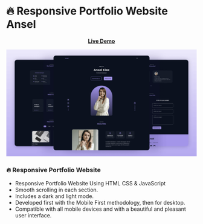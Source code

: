 # 🔥 Responsive Portfolio Website Ansel

<div align = 'center'>

<a href="https://adnan-bhaldar.github.io/Portfolio-Website-Ansel"><strong>Live Demo</strong></a>

![preview img](/preview.png) 
</div>

### 🔥 Responsive Portfolio Website

- Responsive Portfolio Website Using HTML CSS & JavaScript
- Smooth scrolling in each section.
- Includes a dark and light mode.
- Developed first with the Mobile First methodology, then for desktop.
- Compatible with all mobile devices and with a beautiful and pleasant user interface.
